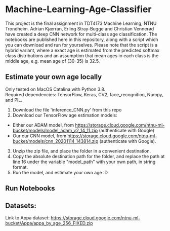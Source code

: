 # Machine-Learning-Age-Classifier

This project is the final assignment in TDT4173 Machine Learning, NTNU Trondheim. Adrian Kjærran, Erling Stray-Bugge and Christian Vennerød have created a deep CNN network for multi-class age classification. The notebooks are published here in this repository, along with a script which you can download and run for yourselves. Please note that the script is a hybrid variant, where a exact age is estimated from the predicted softmax class distributions and an assumption that mean ages in each class is the middle age, e.g. mean age of (30-35) is 32.5. 

## Estimate your own age locally

Only tested on MacOS Catalina with Python 3.8.   
Required dependencies: TensorFlow, Keras, CV2, face_recognition, Numpy, and PIL.

1. Download the file 'inference_CNN.py' from this repo
2. Download our TensorFlow age estimation models:
  - Either our ADAM model, from https://storage.cloud.google.com/ntnu-ml-bucket/models/model_adam_v2_14_11.zip (authenticate with Google)
  - Our our CNN model, from https://storage.cloud.google.com/ntnu-ml-bucket/models/cnn_20201114_143814.zip (authenticate with Google). 
3. Unzip the zip file, and place the folder in a convenient destination. 
4. Copy the absolute destination path for the folder, and replace the path at line 16 under the variable "model_path" with your own path, in string format. 
5. Run the model, and estimate your own age :D 

## Run Notebooks

## Datasets:

Link to Appa dataset: https://storage.cloud.google.com/ntnu-ml-bucket/Appa/appa_by_age_256_FIXED.zip

